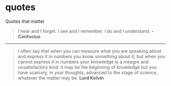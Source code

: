 quotes
======

Quotes that matter

> I hear and I forget. I see and I remember. I do and I understand. **-Confucius**

---

> I often say that when you can measure what you are speaking about and express it in numbers you know something about it; but when you cannot express it in numbers your knowledge is a meagre and unsatisfactory kind: it may be the beginning of knowledge but you have scarcely, in your thoughts, advanced to the stage of science, whatever the matter may be. **Lord Kelvin**
